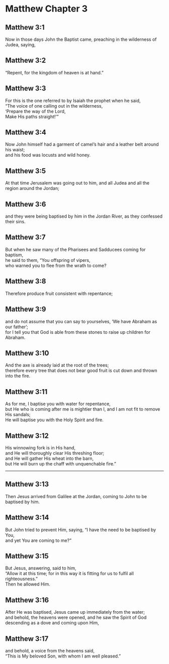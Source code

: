 # Matthew Chapter 3

## Matthew 3:1

Now in those days John the Baptist came, preaching in the wilderness of Judea, saying,

## Matthew 3:2

“Repent, for the kingdom of heaven is at hand.”

## Matthew 3:3

For this is the one referred to by Isaiah the prophet when he said,  
“The voice of one calling out in the wilderness,  
‘Prepare the way of the Lord,  
Make His paths straight!’”

## Matthew 3:4

Now John himself had a garment of camel’s hair and a leather belt around his waist;  
and his food was locusts and wild honey.

## Matthew 3:5

At that time Jerusalem was going out to him, and all Judea and all the region around the Jordan;

## Matthew 3:6

and they were being baptised by him in the Jordan River, as they confessed their sins.

## Matthew 3:7

But when he saw many of the Pharisees and Sadducees coming for baptism,  
he said to them, “You offspring of vipers,  
who warned you to flee from the wrath to come?

## Matthew 3:8

Therefore produce fruit consistent with repentance;

## Matthew 3:9

and do not assume that you can say to yourselves, ‘We have Abraham as our father’;  
for I tell you that God is able from these stones to raise up children for Abraham.

## Matthew 3:10

And the axe is already laid at the root of the trees;  
therefore every tree that does not bear good fruit is cut down and thrown into the fire.

## Matthew 3:11

As for me, I baptise you with water for repentance,  
but He who is coming after me is mightier than I, and I am not fit to remove His sandals;  
He will baptise you with the Holy Spirit and fire.

## Matthew 3:12

His winnowing fork is in His hand,  
and He will thoroughly clear His threshing floor;  
and He will gather His wheat into the barn,  
but He will burn up the chaff with unquenchable fire.”

---

## Matthew 3:13

Then Jesus arrived from Galilee at the Jordan, coming to John to be baptised by him.

## Matthew 3:14

But John tried to prevent Him, saying, “I have the need to be baptised by You,  
and yet You are coming to me?”

## Matthew 3:15

But Jesus, answering, said to him,  
“Allow it at this time; for in this way it is fitting for us to fulfil all righteousness.”  
Then he allowed Him.

## Matthew 3:16

After He was baptised, Jesus came up immediately from the water;  
and behold, the heavens were opened, and he saw the Spirit of God descending as a dove and coming upon Him,

## Matthew 3:17

and behold, a voice from the heavens said,  
“This is My beloved Son, with whom I am well pleased.”
